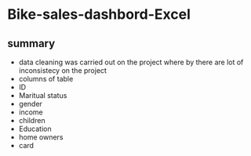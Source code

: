 # Bike-sales-dashbord-Excel

## summary 

* data cleaning was carried out on the project where by there are lot of inconsistecy on the project
* columns of table
* ID
* Maritual status
* gender
* income
* children
* Education
* home owners
* card

